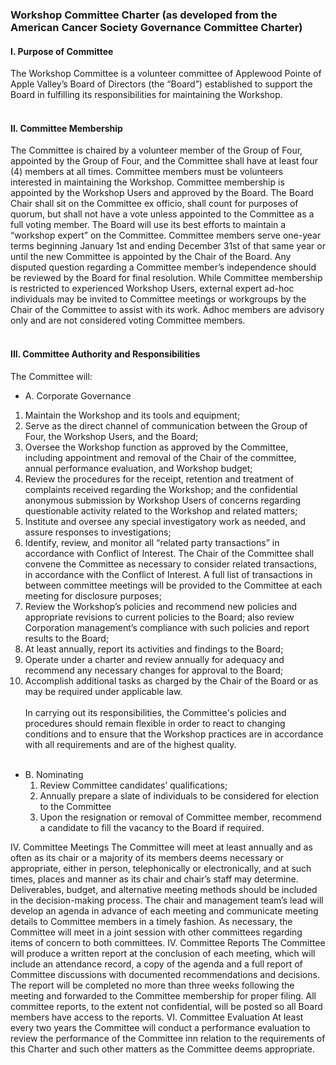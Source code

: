 ### Workshop Committee Charter (as developed from the American Cancer Society Governance Committee Charter)<br>
#### I.  Purpose of Committee
The Workshop Committee is a volunteer committee of Applewood Pointe of Apple Valley’s Board of Directors (the “Board”) established to support the Board in fulfilling its responsibilities for maintaining the Workshop.<br><br>
#### II. Committee Membership
The Committee is chaired by a volunteer member of the Group of Four, appointed by the Group of Four, and the Committee shall have at least four (4) members at all times. Committee members must be volunteers interested in maintaining the Workshop. Committee membership is appointed by the Workshop Users and approved by the Board. The Board Chair shall sit on the Committee ex officio, shall count for purposes of quorum, but shall not have a vote unless appointed to the Committee as a full voting member. The Board will use its best efforts to maintain a “workshop expert” on the Committee. Committee members serve one-year terms beginning January 1st and ending December 31st of that same year or until the new Committee is appointed by the Chair of the Board. Any disputed question regarding a Committee member’s independence should be reviewed by the Board for final resolution.
While Committee membership is restricted to experienced Workshop Users, external expert ad-hoc individuals may be invited to Committee meetings or workgroups by the Chair of the Committee to assist with its work. Adhoc members are advisory only and are not considered voting Committee members.<br><br>
#### III. Committee Authority and Responsibilities
The Committee will:
-  A. Corporate Governance
  1.	Maintain the Workshop and its tools and equipment;<br>
  2.	Serve as the direct channel of communication between the Group of Four, the Workshop Users, and the Board;
  3.	Oversee the Workshop function as approved by the Committee, including appointment and removal of the Chair of the committee, annual performance evaluation, and Workshop budget;
  4.	Review the procedures for the receipt, retention and treatment of complaints received regarding the Workshop; and the confidential anonymous submission by Workshop Users of concerns regarding questionable activity related to the Workshop and related matters;
  5.	Institute and oversee any special investigatory work as needed, and assure responses to investigations;
  6.	Identify, review, and monitor all “related party transactions” in accordance with Conflict of Interest. The Chair of the Committee shall convene the Committee as necessary to consider related transactions, in accordance with the Conflict of Interest. A full list of transactions in between committee meetings will be provided to the Committee at each meeting for disclosure purposes;
  7.	Review the Workshop’s policies and recommend new policies and appropriate revisions to current policies to the Board; also review Corporation management’s compliance with such policies and report results to the Board;
  8.	At least annually, report its activities and findings to the Board;
  9.	Operate under a charter and review annually for adequacy and recommend any necessary changes for approval to the Board;
  10.	Accomplish additional tasks as charged by the Chair of the Board or as may be required under applicable law. <br> <br>
In carrying out its responsibilities, the Committee's policies and procedures should remain flexible in order to react to changing conditions and to ensure that the Workshop practices are in accordance with all requirements and are of the highest quality.<br> <br>
-  B. Nominating
	1.	Review Committee candidates’ qualifications;
	2.	Annually prepare a slate of individuals to be considered for election to the Committee
	3.	Upon the resignation or removal of Committee member, recommend a candidate to fill the vacancy to the Board if required. <br>
	   
IV. Committee Meetings
The Committee will meet at least annually and as often as its chair or a majority of its members deems necessary or appropriate, either in person, telephonically or electronically, and at such times, places and manner as its chair and chair’s staff may determine. Deliverables, budget, and alternative meeting methods should be included in the decision-making process. The chair and management team’s lead will develop an agenda in advance of each meeting and communicate meeting details to Committee members in a timely fashion.
As necessary, the Committee will meet in a joint session with other committees regarding items of concern to both committees.
IV. Committee Reports
The Committee will produce a written report at the conclusion of each meeting, which will include an attendance record, a copy of the agenda and a full report of Committee discussions with documented recommendations and decisions.  The report will be completed no more than three weeks following the meeting and forwarded to the Committee membership for proper filing.  All committee reports, to the extent not confidential, will be posted so all Board members have access to the reports.
VI. Committee Evaluation
At least every two years the Committee will conduct a performance evaluation to review the performance of the Committee inn relation to the requirements of this Charter and such other matters as the Committee deems appropriate.
